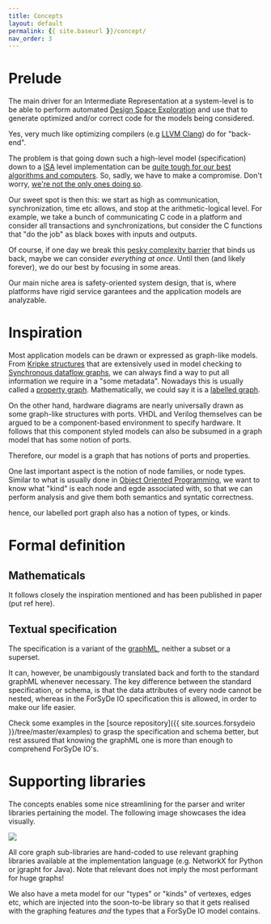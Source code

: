 ```yaml
---
title: Concepts
layout: default
permalink: {{ site.baseurl }}/concept/
nav_order: 3
---
```


# Prelude

The main driver for an Intermediate Representation at a system-level is
to be able to perform automated [Design Space Exploration]({{site.projects.idesyde}})
and use that to generate optimized and/or correct code for the models
being considered.

Yes, very much like optimizing compilers (e.g [LLVM Clang](https://clang.llvm.org/)) do for "back-end".

The problem is that going down such a high-level model (specification) down to a [ISA](https://en.wikipedia.org/wiki/Instruction_set_architecture)
level implementation can be [quite tough for our best algorithms and computers](https://en.wikipedia.org/wiki/NP-hardness).
So, sadly, we have to make a compromise. Don't worry, [we're not the only ones doing so](https://mlir.llvm.org/).

Our sweet spot is then this: we start as high as communication, synchronization, time etc allows, and stop
at the arithmetic-logical level. For example, we take a bunch of communicating C code in a platform and consider
all transactions and synchronizations, but consider the C functions that "do the job" as black boxes with inputs
and outputs.

Of course, if one day we break this [pesky complexity barrier](https://en.wikipedia.org/wiki/P_versus_NP_problem) that
binds us back, maybe we can consider _everything at once_. Until then (and likely forever), we do our best by focusing in some areas.

Our main niche area is safety-oriented system design, that is, where platforms have rigid service garantees and
the application models are analyzable. 

# Inspiration

Most application models can be drawn or expressed as graph-like models. From [Kripke structures](https://en.wikipedia.org/wiki/Kripke_structure_(model_checking)) that are extensively
used in model checking to [Synchronous dataflow graphs](http://literature.cdn.keysight.com/litweb/pdf/ads15/ptolemy/pt093.html), we can always find a way to put all information we require
in a "some metadata". Nowadays this is usually called a [property graph](https://en.wikipedia.org/wiki/Graph_database#Labeled-property_graph). 
Mathematically, we could say it is a [labelled graph](https://en.wikipedia.org/wiki/Graph_labeling).

On the other hand, hardware diagrams are nearly universally drawn as some graph-like structures with ports.
VHDL and Verilog themselves can be argued to be a component-based environment to specify hardware. It follows
that this component styled models can also be subsumed in a graph model that has some notion of ports.

Therefore, our model is a graph that has notions of ports and properties. 

One last important aspect is the notion of node families, or node types. Similar to what is usually
done in [Object Oriented Programming](https://en.wikipedia.org/wiki/Object-oriented_programming), we want to know what "kind" is each node and egde associated with, so that we
can perform analysis and give them both semantics and syntatic correctness.

hence, our labelled port graph also has a notion of types, or kinds.

# Formal definition

## Mathematicals

It follows closely the inspiration mentioned and has been published in paper (put ref here). 

## Textual specification

The specification is a variant of the [graphML](http://graphml.graphdrawing.org/primer/graphml-primer.html), neither a subset or a superset.

It can, however, be unambigously translated back and forth to the standard graphML whenever
necessary. The key difference between the standard specification, or schema, is that the
data attributes of every node cannot be nested, whereas in the ForSyDe IO specification
this is allowed, in order to make our life easier.

Check some examples in the [source repository]({{ site.sources.forsydeio }}/tree/master/examples)
to grasp the specification and schema better,
but rest assured that knowing the graphML one is more than enough to
comprehend ForSyDe IO's.

# Supporting libraries

The concepts enables some nice streamlining for the parser and writer libraries
pertaining the model. The following image showcases the idea visually.

<img src="/assets/images/svg/forsydeio-impl.svg" />

All core graph sub-libraries are hand-coded to use relevant graphing
libraries available at the implementation language (e.g. NetworkX for Python
or jgrapht for Java). Note that relevant does not imply the most performant for
huge graphs!

We also have a meta model for our "types" or "kinds" of vertexes, edges etc, which
are injected into the soon-to-be library so that it gets realised with the graphing
features _and_ the types that a ForSyDe IO model contains.

